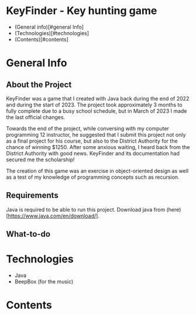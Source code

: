 # KeyFinder - Key hunting game

- (General info)[#general Info]
- (Technologies)[#technologies]
- (Contents)[#contents]

# General Info

## About the Project

KeyFinder was a game that I created with Java back during the end of 2022 and during the start of 2023. The project took approximately 3 months to fully complete due to a busy school schedule, but in March of 2023 I made the last official changes.

Towards the end of the project, while conversing with my computer programming 12 instructor, he suggested that I submit this project not only as a final project for his course, but also to the District Authority for the chance of winning $1250. After some anxious waiting, I heard back from the District Authority with good news. KeyFinder and its documentation had secured me the scholarship!

The creation of this game was an exercise in object-oriented design as well as a test of my knowledge of programming concepts such as recursion.

## Requirements

Java is required to be able to run this project. Download java from (here)[https://www.java.com/en/download/].

## What-to-do



# Technologies

- Java
- BeepBox (for the music)

# Contents
